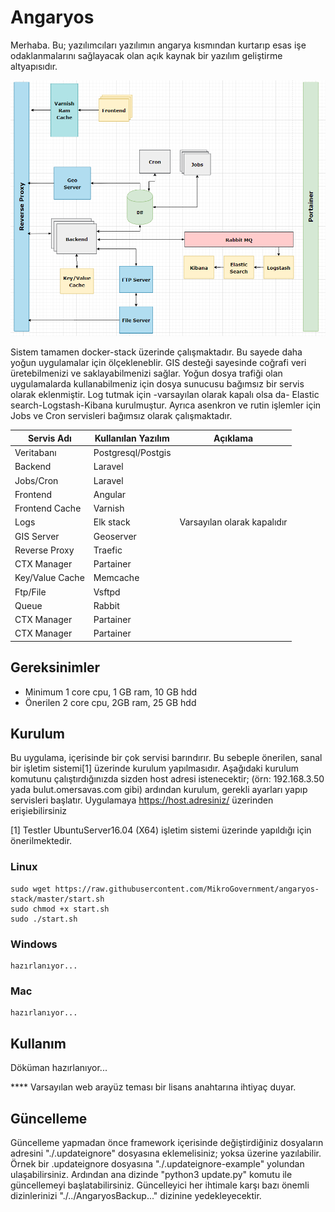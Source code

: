 # Angaryos

Merhaba. Bu; yazılımcıları yazılımın angarya kısmından kurtarıp esas işe odaklanmalarını sağlayacak olan açık kaynak bir yazılım geliştirme altyapısıdır.

![Diagram](./services/files/images/Diagram.png)

Sistem tamamen docker-stack üzerinde çalışmaktadır. Bu sayede daha yoğun uygulamalar için ölçekleneblir. GIS desteği sayesinde coğrafi veri üretebilmenizi ve saklayabilmenizi sağlar. Yoğun dosya trafiği olan uygulamalarda kullanabilmeniz için dosya sunucusu bağımsız bir servis olarak eklenmiştir. Log tutmak için -varsayılan olarak kapalı olsa da- Elastic search-Logstash-Kibana kurulmuştur. Ayrıca asenkron ve rutin işlemler için Jobs ve Cron servisleri bağımsız olarak çalışmaktadır.


| Servis Adı     | Kullanılan Yazılım | Açıklama                     |
| ----------------- | ----------------------- | -------------------------------- |
| Veritabanı     | Postgresql/Postgis    |                                |
| Backend         | Laravel               |                                |
| Jobs/Cron       | Laravel               |                                |
| Frontend        | Angular               |                                |
| Frontend Cache  | Varnish               |                                |
| Logs            | Elk stack             | Varsayılan olarak kapalıdır |
| GIS Server      | Geoserver             |                                |
| Reverse Proxy   | Traefic               |                                |
| CTX Manager     | Partainer             |                                |
| Key/Value Cache | Memcache              |                                |
| Ftp/File        | Vsftpd                |                                |
| Queue           | Rabbit                |                                |
| CTX Manager     | Partainer             |                                |
| CTX Manager     | Partainer             |                                |


## Gereksinimler

- Minimum 1 core cpu, 1 GB ram, 10 GB hdd
- Önerilen 2 core cpu, 2GB ram, 25 GB hdd

## Kurulum

Bu uygulama, içerisinde bir çok servisi barındırır. Bu sebeple önerilen, sanal bir işletim sistemi[1] üzerinde kurulum yapılmasıdır. Aşağıdaki kurulum komutunu çalıştırdığınızda sizden host adresi istenecektir; (örn: 192.168.3.50 yada bulut.omersavas.com gibi) ardından kurulum, gerekli ayarları yapıp servisleri başlatır. Uygulamaya https://host.adresiniz/ üzerinden erişiebilirsiniz

[1] Testler UbuntuServer16.04 (X64) işletim sistemi üzerinde yapıldığı için önerilmektedir.

### Linux

```
sudo wget https://raw.githubusercontent.com/MikroGovernment/angaryos-stack/master/start.sh
sudo chmod +x start.sh
sudo ./start.sh
```

### Windows

```
hazırlanıyor...
```

### Mac

```
hazırlanıyor...

```

## Kullanım

Döküman hazırlanıyor...

**** Varsayılan web arayüz teması bir lisans anahtarına ihtiyaç duyar.


## Güncelleme

Güncelleme yapmadan önce framework içerisinde değiştirdiğiniz dosyaların adresini "./.updateignore" dosyasına eklemelisiniz; yoksa üzerine yazılabilir. Örnek bir .updateignore dosyasına "./.updateignore-example" yolundan ulaşabilirsiniz. Ardından ana dizinde "python3 update.py" komutu ile güncellemeyi başlatabilirsiniz. Güncelleyici her ihtimale karşı bazı önemli dizinlerinizi "./../AngaryosBackup..." dizinine yedekleyecektir.
